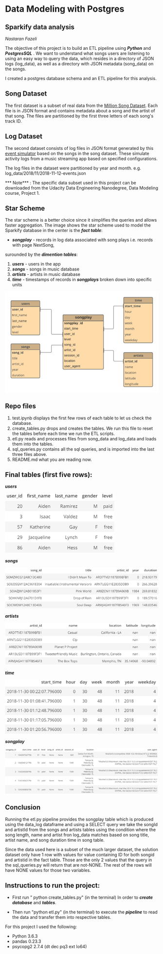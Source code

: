 # Data Modeling with Postgres
## Sparkify data analysis 
 *Nastaran Fazeli*

The objective of this project is to build an ETL pipeline using ***Python*** and ***PostgresSQL*** . We want to understand what songs users are listening to using an easy way to query the data, which resides in a directory of JSON logs (log_data), as well as a directory with JSON metadata (song_data) on the songs.

I created a postgres database schema and an ETL pipeline for this analysis. 

## Song Dataset
The first dataset is a subset of real data from the [Million Song Dataset](http://millionsongdataset.com/). Each file is in JSON format and contains metadata about a song and the artist of that song. The files are partitioned by the first three letters of each song's track ID.

## Log Dataset
The second dataset consists of log files in JSON format generated by this [event simulator](https://github.com/Interana/eventsim)  based on the songs in the song dataset. These simulate activity logs from a music streaming app based on specified configurations.

The log files in the dataset were partitioned by year and month. e.g. log_data/2018/11/2018-11-12-events.json

*** Note*** : The specific data subset used in this project can be downloaded from the Udacity Data Engineering Nanodegree, Data Modeling course, Project 1.

## Star Scheme
The star scheme is a better choice since it simplifies the queries and allows faster aggregation.
The image shows the star scheme used to model the Sparkify database in the center is the ***fact table***:
* ***songplay*** - records in log data associated with song plays i.e. records with page NextSong, <br>

surounded by the ***dimention tables***:
 1. ***users*** - users in the app
 2. ***songs*** - songs in music database
 3. ***artists*** - artists in music database
 4. ***time*** - timestamps of records in ***songplays*** broken down into specific units

 ![Tux, Star_scheme](/images/Star_scheme.png)

 ## Repo files
 1. test.ipynb displays the first few rows of each table to let us check the database.
2. create_tables.py drops and creates the tables. We run this file to reset the tables before each time we run the ETL scripts.
3. etl.py reads and processes files from song_data and log_data and loads them into the tables.
4. sql_queries.py contains all the sql queries, and is imported into the last three files above.
5. README.md what you are reading now.

## Final tables (first five rows):
***users***

 ![Tux, users](/images/users.png)

***songs***

 ![Tux, songs](/images/songs.png)

***artists***

 ![Tux, artists](/images/artists.png)

***time***

 ![Tux, time](/images/time.png)

 ***songplay***

  ![Tux, songplay](/images/songplay.png)

## Conclusion

Running the etl.py pipeline provides the songplay table which is produced using the data_log dataframe and using a SELECT query we take the songId and artistId from the songs and artists tables using the condition where the song length, name and artist fron log_data matches based on song title, artist name, and song duration time in song table.

Since the data used here is a subset of the much larger dataset, the solution dataset only have 1 row with values for value containing ID for both songid and artistid in the fact table. Those are the only 2 values that the query in the sql_queries.py will return that are not-NONE. The rest of the rows will have NONE values for those two variables. 

## Instructions to run the project:

* First run " python create_tables.py" (in the terminal) In order to ***create database*** and ***tables***.

* Then run "python etl.py" (in the terminal) to execute the ***pipeline*** to read the data and transfer them into respective tables.

For this project I used the following:

* Python 3.6.3
* pandas 0.23.3
* psycopg2 2.7.4 (dt dec pq3 ext lo64)
